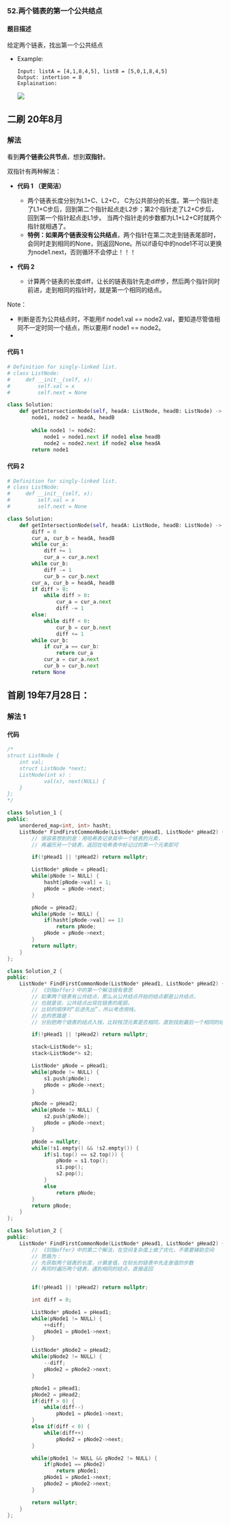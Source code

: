 ### 52.两个链表的第一个公共结点
#### 题目描述
给定两个链表，找出第一个公共结点

- Example:
    ```
    Input: listA = [4,1,8,4,5], listB = [5,0,1,8,4,5]
    Output: intertion = 8
    Explaination:
    ```  
    ![](https://assets.leetcode-cn.com/aliyun-lc-upload/uploads/2018/12/14/160_example_1.png)

## 二刷 20年8月
### 解法
看到**两个链表公共节点**，想到**双指针**。  

双指针有两种解法：
- **代码 1 （更简洁）**
  - 两个链表长度分别为L1+C、L2+C， C为公共部分的长度。第一个指针走了L1+C步后，回到第二个指针起点走L2步；第2个指针走了L2+C步后，回到第一个指针起点走L1步。 当两个指针走的步数都为L1+L2+C时就两个指针就相遇了。
  - **特例：如果两个链表没有公共结点**，两个指针在第二次走到链表尾部时，会同时走到相同的None，则返回None。所以if语句中的node1不可以更换为node1.next，否则循环不会停止！！！

- **代码 2**
  - 计算两个链表的长度diff，让长的链表指针先走diff步，然后两个指针同时前进，走到相同的指针时，就是第一个相同的结点。  

Note：
- 判断是否为公共结点时，不能用if node1.val == node2.val，要知道尽管值相同不一定时同一个结点，所以要用if node1 == node2。
- 
#### 代码 1
```python
# Definition for singly-linked list.
# class ListNode:
#     def __init__(self, x):
#         self.val = x
#         self.next = None

class Solution:
    def getIntersectionNode(self, headA: ListNode, headB: ListNode) -> ListNode:
        node1, node2 = headA, headB
        
        while node1 != node2:
            node1 = node1.next if node1 else headB
            node2 = node2.next if node2 else headA
        return node1
```

#### 代码 2
```python
# Definition for singly-linked list.
# class ListNode:
#     def __init__(self, x):
#         self.val = x
#         self.next = None

class Solution:
    def getIntersectionNode(self, headA: ListNode, headB: ListNode) -> ListNode:
        diff = 0
        cur_a, cur_b = headA, headB
        while cur_a:
            diff += 1
            cur_a = cur_a.next
        while cur_b:
            diff -= 1
            cur_b = cur_b.next
        cur_a, cur_b = headA, headB
        if diff > 0:
            while diff > 0:
                cur_a = cur_a.next
                diff -= 1
        else:
            while diff < 0:
                cur_b = cur_b.next
                diff += 1
        while cur_b:
            if cur_a == cur_b:
                return cur_a
            cur_a = cur_a.next
            cur_b = cur_b.next
        return None
```
## 首刷 19年7月28日：
### 解法 1

#### 代码
```cpp
/*
struct ListNode {
	int val;
	struct ListNode *next;
	ListNode(int x) :
			val(x), next(NULL) {
	}
};
*/

class Solution_1 {
public:
    unordered_map<int, int> hasht;
    ListNode* FindFirstCommonNode(ListNode* pHead1, ListNode* pHead2) {
        // 很容易想到的是：用哈希表记录其中一个链表的元素，
        // 再遍历另一个链表，返回在哈希表中标记过的第一个元素即可

        if(!pHead1 || !pHead2) return nullptr;

        ListNode* pNode = pHead1;
        while(pNode != NULL) {
            hasht[pNode->val] = 1;
            pNode = pNode->next;
        }

        pNode = pHead2;
        while(pNode != NULL) {
            if(hasht[pNode->val] == 1)
                return pNode;
            pNode = pNode->next;
        }
        return nullptr;
    }
};
```
```cpp
class Solution_2 {
public:
    ListNode* FindFirstCommonNode(ListNode* pHead1, ListNode* pHead2) {
        // 《剑指offer》中的第一个解法很有意思
        // 如果两个链表有公共结点，那么从公共结点开始的结点都是公共结点，
        // 也就是说，公共结点出现在链表的尾部。
        // 比较的顺序时“后进先出”，所以考虑用栈。
        // 总的思路是：
        // 分别把两个链表的结点入栈，比较栈顶元素是否相同，直到找到最后一个相同的结点

        if(!pHead1 || !pHead2) return nullptr;

        stack<ListNode*> s1;
        stack<ListNode*> s2;

        ListNode* pNode = pHead1;
        while(pNode != NULL) {
            s1.push(pNode);
            pNode = pNode->next;
        }

        pNode = pHead2;
        while(pNode != NULL) {
            s2.push(pNode);
            pNode = pNode->next;
        }

        pNode = nullptr;
        while(!s1.empty() && !s2.empty()) {
            if(s1.top() == s2.top()) {
                pNode = s1.top();
                s1.pop();
                s2.pop();
            }
            else
                return pNode;
        }
        return pNode;
    }
};
```
```cpp
class Solution_2 {
public:
    ListNode* FindFirstCommonNode(ListNode* pHead1, ListNode* pHead2) {
        // 《剑指offer》中的第二个解法，在空间复杂度上做了优化，不需要辅助空间
        // 思路为：
        // 先获取两个链表的长度，计算差值，在较长的链表中先走差值的步数
        // 再同时遍历两个链表，遇到相同的结点，直接返回


        if(!pHead1 || !pHead2) return nullptr;

        int diff = 0;

        ListNode* pNode1 = pHead1;
        while(pNode1 != NULL) {
            ++diff;
            pNode1 = pNode1->next;
        }

        ListNode* pNode2 = pHead2;
        while(pNode2 != NULL) {
            --diff;
            pNode2 = pNode2->next;
        }

        pNode1 = pHead1;
        pNode2 = pHead2;
        if(diff > 0) {
            while(diff--)
                pNode1 = pNode1->next;
        }
        else if(diff < 0) {
            while(diff++)
                pNode2 = pNode2->next;
        }

        while(pNode1 != NULL && pNode2 != NULL) {
            if(pNode1 == pNode2)
                return pNode1;
            pNode1 = pNode1->next;
            pNode2 = pNode2->next;
        }

        return nullptr;
    }
};
```